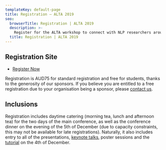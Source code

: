 ```yaml
---
templateKey: default-page
title: Registration – ALTA 2019
seo:
  browserTitle: Registration | ALTA 2019
  description: >-
    Register for the ALTA workshop to connect with NLP researchers around Australia and New Zealand.
  title: Registration | ALTA 2019
---
```



## Registration Site

* [Register Now](https://www.trybooking.com/book/sessions?eid=561083&embed=true)

Registration is AUD75 for standard registration and free for students, thanks to the generosity of our sponsors. If you believe you are entitled to a free registration due to your organisation being a sponsor, please [contact us](mailto:workshop@alta.asn.au).

## Inclusions

Registration includes daytime catering (morning tea, lunch and afternoon tea) for the two days of the main conference, as well as the conference dinner on the evening of the 5th of December (due to capacity constraints, this may not be available for late registrations). Naturally, it also includes entry to all of the presentations, [keynote talks](/keynotes), poster sessions and the [tutorial](/tutorial) on the 4th of December.
